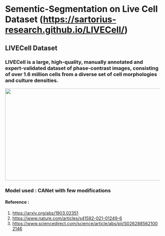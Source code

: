 # Sementic-Segmentation on Live Cell Dataset (https://sartorius-research.github.io/LIVECell/)

## LIVECell Dataset 
### LIVECell is a large, high-quality, manually annotated and expert-validated dataset of phase-contrast images, consisting of over 1.6 million cells from a diverse set of cell morphologies and culture densities.
<img src="https://production-media.paperswithcode.com/datasets/cell-example.png" width="640" height="300" />

### Model used : CANet with few modifications
#### Reference :
  1. https://arxiv.org/abs/1903.02351
  2. https://www.nature.com/articles/s41592-021-01249-6
  3. https://www.sciencedirect.com/science/article/abs/pii/S0262885621002146


